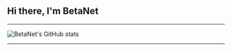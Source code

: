 ## Hi there, I'm BetaNet

---

![BetaNet's GitHub stats](https://github-readme-stats.vercel.app/api?username=betanet2001show_icons=true&theme=dark)

---


